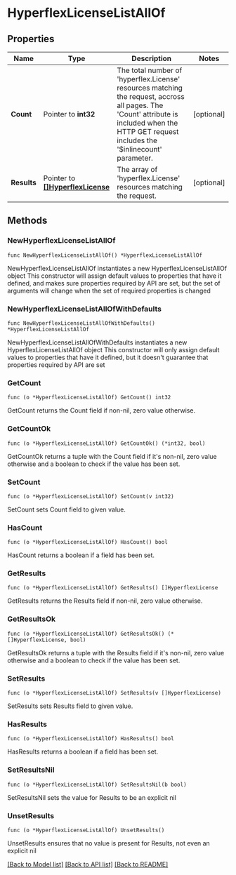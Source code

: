 # HyperflexLicenseListAllOf

## Properties

Name | Type | Description | Notes
------------ | ------------- | ------------- | -------------
**Count** | Pointer to **int32** | The total number of &#39;hyperflex.License&#39; resources matching the request, accross all pages. The &#39;Count&#39; attribute is included when the HTTP GET request includes the &#39;$inlinecount&#39; parameter. | [optional] 
**Results** | Pointer to [**[]HyperflexLicense**](HyperflexLicense.md) | The array of &#39;hyperflex.License&#39; resources matching the request. | [optional] 

## Methods

### NewHyperflexLicenseListAllOf

`func NewHyperflexLicenseListAllOf() *HyperflexLicenseListAllOf`

NewHyperflexLicenseListAllOf instantiates a new HyperflexLicenseListAllOf object
This constructor will assign default values to properties that have it defined,
and makes sure properties required by API are set, but the set of arguments
will change when the set of required properties is changed

### NewHyperflexLicenseListAllOfWithDefaults

`func NewHyperflexLicenseListAllOfWithDefaults() *HyperflexLicenseListAllOf`

NewHyperflexLicenseListAllOfWithDefaults instantiates a new HyperflexLicenseListAllOf object
This constructor will only assign default values to properties that have it defined,
but it doesn't guarantee that properties required by API are set

### GetCount

`func (o *HyperflexLicenseListAllOf) GetCount() int32`

GetCount returns the Count field if non-nil, zero value otherwise.

### GetCountOk

`func (o *HyperflexLicenseListAllOf) GetCountOk() (*int32, bool)`

GetCountOk returns a tuple with the Count field if it's non-nil, zero value otherwise
and a boolean to check if the value has been set.

### SetCount

`func (o *HyperflexLicenseListAllOf) SetCount(v int32)`

SetCount sets Count field to given value.

### HasCount

`func (o *HyperflexLicenseListAllOf) HasCount() bool`

HasCount returns a boolean if a field has been set.

### GetResults

`func (o *HyperflexLicenseListAllOf) GetResults() []HyperflexLicense`

GetResults returns the Results field if non-nil, zero value otherwise.

### GetResultsOk

`func (o *HyperflexLicenseListAllOf) GetResultsOk() (*[]HyperflexLicense, bool)`

GetResultsOk returns a tuple with the Results field if it's non-nil, zero value otherwise
and a boolean to check if the value has been set.

### SetResults

`func (o *HyperflexLicenseListAllOf) SetResults(v []HyperflexLicense)`

SetResults sets Results field to given value.

### HasResults

`func (o *HyperflexLicenseListAllOf) HasResults() bool`

HasResults returns a boolean if a field has been set.

### SetResultsNil

`func (o *HyperflexLicenseListAllOf) SetResultsNil(b bool)`

 SetResultsNil sets the value for Results to be an explicit nil

### UnsetResults
`func (o *HyperflexLicenseListAllOf) UnsetResults()`

UnsetResults ensures that no value is present for Results, not even an explicit nil

[[Back to Model list]](../README.md#documentation-for-models) [[Back to API list]](../README.md#documentation-for-api-endpoints) [[Back to README]](../README.md)


